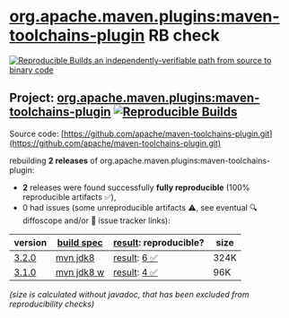 [org.apache.maven.plugins:maven-toolchains-plugin](https://central.sonatype.com/artifact/org.apache.maven.plugins/maven-toolchains-plugin/versions) RB check
=======

[![Reproducible Builds](https://reproducible-builds.org/images/logos/rb.svg) an independently-verifiable path from source to binary code](https://reproducible-builds.org/)

## Project: [org.apache.maven.plugins:maven-toolchains-plugin](https://central.sonatype.com/artifact/org.apache.maven.plugins/maven-toolchains-plugin/versions) [![Reproducible Builds](https://img.shields.io/endpoint?url=https://raw.githubusercontent.com/jvm-repo-rebuild/reproducible-central/master/content/org/apache/maven/plugins/maven-toolchains-plugin/badge.json)](https://github.com/jvm-repo-rebuild/reproducible-central/blob/master/content/org/apache/maven/plugins/maven-toolchains-plugin/README.md)

Source code: [https://github.com/apache/maven-toolchains-plugin.git](https://github.com/apache/maven-toolchains-plugin.git)

rebuilding **2 releases** of org.apache.maven.plugins:maven-toolchains-plugin:
- **2** releases were found successfully **fully reproducible** (100% reproducible artifacts :white_check_mark:),
- 0 had issues (some unreproducible artifacts :warning:, see eventual :mag: diffoscope and/or :memo: issue tracker links):

| version | [build spec](/BUILDSPEC.md) | [result](https://reproducible-builds.org/docs/jvm/): reproducible? | size |
| -- | --------- | ------ | -- |
| [3.2.0](https://central.sonatype.com/artifact/org.apache.maven.plugins/maven-toolchains-plugin/3.2.0/pom) | [mvn jdk8](maven-toolchains-plugin-3.2.0.buildspec) | [result](maven-toolchains-plugin-3.2.0.buildinfo): [6 :white_check_mark: ](maven-toolchains-plugin-3.2.0.buildcompare) | 324K |
| [3.1.0](https://central.sonatype.com/artifact/org.apache.maven.plugins/maven-toolchains-plugin/3.1.0/pom) | [mvn jdk8 w](maven-toolchains-plugin-3.1.0.buildspec) | [result](maven-toolchains-plugin-3.1.0.buildinfo): [4 :white_check_mark: ](maven-toolchains-plugin-3.1.0.buildcompare) | 96K |

<i>(size is calculated without javadoc, that has been excluded from reproducibility checks)</i>
